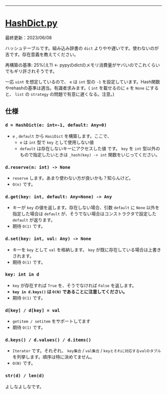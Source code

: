 ____

# [HashDict.py](https://github.com/titanium-22/Library_py/blob/main/DataStructures/Dict/HashDict.py)

最終更新：2023/06/08

ハッシュテーブルです。組み込み辞書の `dict` よりやや遅いです。使わないのが吉です。存在意義を教えてください。

再構築の基準: 25%(え?) <- pypyのdictのメモリ消費量がヤバいのでこれくらいでもギリ許されそうです。

一応 `uint` を想定しているので、 `e` は `int` 型の `-1` を設定しています。Hash関数やrehashの基準は適当。有識者求みます。( `int` を載せるのに `e` を `None` にすると、 `list` の `strategy` の問題で有意に遅くなる。注意。)

## 仕様

### `d = HashDict(e: int=-1, default: Any=0)`
- `e` , `default` から `HasiDict` を構築します。ここで、
  - `e` は `int` 型で `key` として使用しない値
  - `default` は存在しないキーにアクセスした値
です。 `key` を `int` 型以外のもので指定したいときは `_hash(key) -> int` 関数をいじってください。

### `d.reserve(n: int) -> None`
- `reserve` します。あまり使わない方が良いかも？知らんけど。
- `O(n)` です。

### `d.get(key: int, default: Any=None) -> Any`
- キーが `key` の値を返します。存在しない場合、引数 `default` に `None` 以外を指定した場合は `default` が、そうでない場合はコンストラクタで設定した `default` が返ります。
- 期待 `O(1)` です。

### `d.set(key: int, val: Any) -> None`
- キーを `key` として `val` を格納します。 `key` が既に存在している場合は上書きされます。
- 期待 `O(1)` です。

### `key: int in d`
- `key` が存在すれば `True` を、そうでなければ `False` を返します。
- **`key in d.keys()` は `O(N)` であることに注意してください。**
- 期待 `O(1)` です。  

### `d[key] / d[key] = val`
- `getitem / setitem` をサポートしてます
- 期待 `O(1)` です。

### `d.keys() / d.values() / d.items()`
- `Iterator` です。それぞれ、 `key集合` / `val集合` / `keyとそれに対応するvalのタプル` を列挙します。順序は特に決めてません。
- `O(N)` です。

### `str(d) / len(d)`
よしなよしなです。

